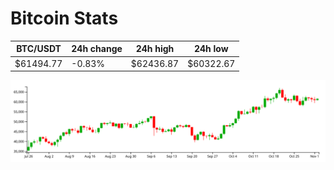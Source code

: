 # Bitcoin Stats

BTC/USDT|24h change|24h high|24h low|
|---|---|---|---|
|$61494.77|-0.83%|$62436.87|$60322.67|

<img src="./chart.svg">
